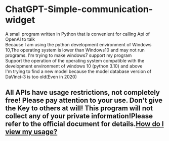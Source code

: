 # ChatGPT-Simple-communication-widget
A small program written in Python that is convenient for calling Api of OpenAI to talk  
  Because I am using the python development environment of Windows 10,The operating system is lower than Windows10 and may not run programs. I'm trying to make windows7 support my program  
  Support the operation of the operating system compatible with the development environment of windows 10 (python 3.10) and above  
I'm trying to find a new model because the model database version of DaVinci-3 is too old(Even in 2020)  
## All APIs have usage restrictions, not completely free! Please pay attention to your use. Don't give the Key to others at will! This program will not collect any of your private information!Please refer to the official document for details.[How do I view my usage?](https://platform.openai.com/account/usage)
